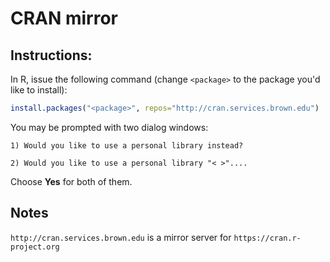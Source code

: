 # CRAN mirror

## Instructions:

In R, issue the following command (change `<package>` to the package you'd like to install):

```r
install.packages("<package>", repos="http://cran.services.brown.edu")
```

You may be prompted with two dialog windows:

`1) Would you like to use a personal library instead?`

`2) Would you like to use a personal library "< >"....`

Choose **Yes** for both of them.

## Notes

`http://cran.services.brown.edu` is a mirror server for `https://cran.r-project.org`
